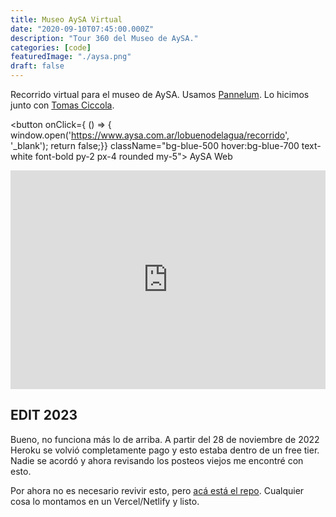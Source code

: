 ```yaml
---
title: Museo AySA Virtual
date: "2020-09-10T07:45:00.000Z"
description: "Tour 360 del Museo de AySA."
categories: [code]
featuredImage: "./aysa.png"
draft: false
---
```


Recorrido virtual para el museo de AySA. Usamos [Pannelum](https://pannellum.org/). Lo hicimos junto con [Tomas Ciccola](https://gitlab.com/tomasciccola/).

<button onClick={ () => { window.open('https://www.aysa.com.ar/lobuenodelagua/recorrido', '_blank'); return false;}} className="bg-blue-500 hover:bg-blue-700 text-white font-bold py-2 px-4 rounded my-5">
  AySA Web
</button>

<iframe width="100%" height="350px" src="https://aysatour.herokuapp.com/" frameborder="0"><a href="https://aysatour.herokuapp.com/">Recorrido AySA</a></iframe>

## EDIT 2023

Bueno, no funciona más lo de arriba. A partir del 28 de noviembre de 2022 Heroku se volvió completamente pago y esto estaba dentro de un free tier. Nadie se acordó y ahora revisando los posteos viejos me encontré con esto.

Por ahora no es necesario revivir esto, pero [acá está el repo](https://gitlab.com/tomasciccola/tourAysa). Cualquier cosa lo montamos en un Vercel/Netlify y listo.
